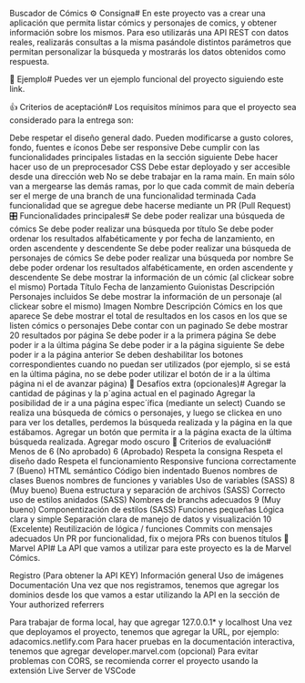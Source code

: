 Buscador de Cómics
⚙️ Consigna#
En este proyecto vas a crear una aplicación que permita listar cómics y personajes de comics, y obtener información sobre los mismos. Para eso utilizarás una API REST con datos reales, realizarás consultas a la misma pasándole distintos parámetros que permitan personalizar la búsqueda y mostrarás los datos obtenidos como respuesta.

👀 Ejemplo#
Puedes ver un ejemplo funcional del proyecto siguiendo este link.

👍 Criterios de aceptación#
Los requisitos mínimos para que el proyecto sea considerado para la entrega son:

Debe respetar el diseño general dado. Pueden modificarse a gusto colores, fondo, fuentes e íconos
Debe ser responsive
Debe cumplir con las funcionalidades principales listadas en la sección siguiente
Debe hacer hacer uso de un preprocesador CSS
Debe estar deployado y ser accesible desde una dirección web
No se debe trabajar en la rama main. En main sólo van a mergearse las demás ramas, por lo que cada commit de main debería ser el merge de una branch de una funcionalidad terminada
Cada funcionalidad que se agregue debe hacerse mediante un PR (Pull Request)
🎛 Funcionalidades principales#
Se debe poder realizar una búsqueda de cómics
Se debe poder realizar una búsqueda por título
Se debe poder ordenar los resultados alfabéticamente y por fecha de lanzamiento, en orden ascendente y descendente
Se debe poder realizar una búsqueda de personajes de cómics
Se debe poder realizar una búsqueda por nombre
Se debe poder ordenar los resultados alfabéticamente, en orden ascendente y descendente
Se debe mostrar la información de un cómic (al clickear sobre el mismo)
Portada
Título
Fecha de lanzamiento
Guionistas
Descripción
Personajes incluidos
Se debe mostrar la información de un personaje (al clickear sobre el mismo)
Imagen
Nombre
Descripción
Cómics en los que aparece
Se debe mostrar el total de resultados en los casos en los que se listen cómics o personajes
Debe contar con un paginado
Se debe mostrar 20 resultados por página
Se debe poder ir a la primera página
Se debe poder ir a la última página
Se debe poder ir a la página siguiente
Se debe poder ir a la página anterior
Se deben deshabilitar los botones correspondientes cuando no puedan ser utilizados (por ejemplo, si se está en la última página, no se debe poder utilizar el botón de ir a la última página ni el de avanzar página)
💪 Desafíos extra (opcionales)#
Agregar la cantidad de páginas y la p´agina actual en el paginado
Agregar la posibilidad de ir a una página espec´ífica (mediante un select)
Cuando se realiza una búsqueda de cómics o personajes, y luego se clickea en uno para ver los detalles, perdemos la búsqueda realizada y la página en la que estábamos. Agregar un botón que permita ir a la página exacta de la última búsqueda realizada.
Agregar modo oscuro
📝 Criterios de evaluación#
Menos de 6 (No aprobado)
6 (Aprobado)
Respeta la consigna
Respeta el diseño dado
Respeta el funcionamiento
Responsive funciona correctamente
7 (Bueno)
HTML semántico
Código bien indentado
Buenos nombres de clases
Buenos nombres de funciones y variables
Uso de variables (SASS)
8 (Muy bueno)
Buena estructura y separación de archivos (SASS)
Correcto uso de estilos anidados (SASS)
Nombres de branchs adecuados
9 (Muy bueno)
Componentización de estilos (SASS)
Funciones pequeñas
Lógica clara y simple
Separación clara de manejo de datos y visualización
10 (Excelente)
Reutilización de lógica / funciones
Commits con mensajes adecuados
Un PR por funcionalidad, fix o mejora
PRs con buenos títulos
🧰 Marvel API#
La API que vamos a utilizar para este proyecto es la de Marvel Cómics.

Registro (Para obtener la API KEY)
Información general
Uso de imágenes
Documentación
Una vez que nos registramos, tenemos que agregar los dominios desde los que vamos a estar utilizando la API en la sección de Your authorized referrers

Para trabajar de forma local, hay que agregar 127.0.0.1* y localhost
Una vez que deployamos el proyecto, tenemos que agregar la URL, por ejemplo: adacomics.netlify.com
Para hacer pruebas en la documentación interactiva, tenemos que agregar developer.marvel.com (opcional)
Para evitar problemas con CORS, se recomienda correr el proyecto usando la extensión Live Server de VSCode